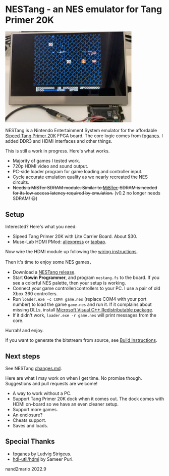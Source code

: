 # NESTang - an NES emulator for Tang Primer 20K

<img src="doc/images/setup.jpg" width=400>

NESTang is a Nintendo Entertainment System emulator for the affordable [Sipeed Tang Primer 20K](https://wiki.sipeed.com/hardware/en/tang/tang-primer-20k/primer-20k.html) FPGA board. The core logic comes from [fpganes](https://github.com/strigeus/fpganes). I added DDR3 and HDMI interfaces and other things.

This is still a work in progress. Here's what works.

* Majority of games I tested work.
* 720p HDMI video and sound output.
* PC-side loader program for game loading and controller input.
* Cycle accurate emulation quality as we nearly recreated the NES circuits.
* ~~Needs a MiSTer SDRAM module. Similar to [MiSTer](https://misterfpga.org/), SDRAM is needed for its low access latency required by emulation.~~ (v0.2 no longer needs SDRAM! :smiley:)

## Setup

Interested? Here's what you need:

* Sipeed Tang Primer 20K with Lite Carrier Board. About $30.
* Muse-Lab HDMI PMod: [aliexpress](https://www.aliexpress.com/item/3256804122775243.html) or [taobao](https://item.taobao.com/item.htm?id=671021594308).

Now wire the HDMI module up following the [wiring instructions](doc/wiring.md).

Then it's time to enjoy some NES games，
* Download a [NESTang release](https://github.com/nand2mario/nestang/releases/).
* Start **Gowin Programmer**, and program `nestang.fs` to the board. If you see a colorful NES palette, then your setup is working. 
* Connect your game controller/controllers to your PC. I use a pair of old Xbox 360 controllers.
* Run `loader.exe -c COM4 game.nes` (replace COM4 with your port number) to load the game `game.nes` and run it. If it complains about missing DLLs, install [Microsoft Visual C++ Redistributable package](https://aka.ms/vs/17/release/vc_redist.x64.exe).
* If it didn't work, `loader.exe -r game.nes` will print messages from the core.

Hurrah! and enjoy.

If you want to generate the bitstream from source, see [Build Instructions](doc/build.md).

## Next steps

See NESTang [changes.md](CHANGES.md).

Here are what I may work on when I get time. No promise though. Suggestions and pull requests are welcome!
* A way to work without a PC.
* Support Tang Primer 20K dock when it comes out. The dock comes with HDMI on-board so we have an even cleaner setup.
* Support more games.
* An enclosure?
* Cheats support.
* Saves and loads.

## Special Thanks

* [fpganes](https://github.com/strigeus/fpganes) by Ludvig Strigeus.
* [hdl-util/hdmi](https://github.com/hdl-util/hdmi) by Sameer Puri.

nand2mario
2022.9
